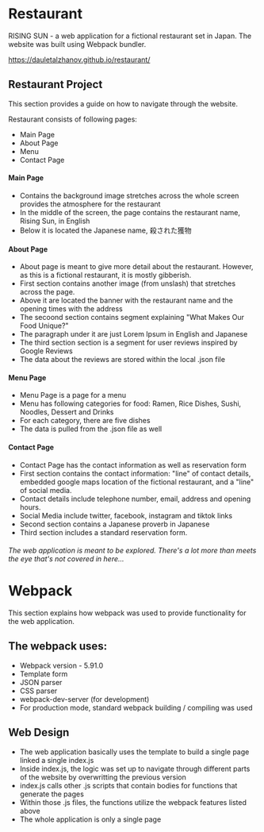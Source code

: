 # Restaurant
RISING SUN - a web application for a fictional restaurant set in Japan. The website was built using Webpack bundler. 

https://dauletalzhanov.github.io/restaurant/

## Restaurant Project 
This section provides a guide on how to navigate through the website.

Restaurant consists of following pages:
- Main Page
- About Page
- Menu
- Contact Page

#### Main Page
- Contains the background image stretches across the whole screen provides the atmosphere for the restaurant
- In the middle of the screen, the page contains the restaurant name, Rising Sun, in English
- Below it is located the Japanese name, 殺された獲物

#### About Page
- About page is meant to give more detail about the restaurant. However, as this is a fictional restaurant, it is mostly gibberish.
- First section contains another image (from unslash) that stretches across the page.
- Above it are located the banner with the restaurant name and the opening times with the address
- The secoond section contains segment explaining "What Makes Our Food Unique?"
- The paragraph under it are just Lorem Ipsum in English and Japanese
- The third section section is a segment for user reviews inspired by Google Reviews
- The data about the reviews are stored within the local .json file

#### Menu Page
- Menu Page is a page for a menu
- Menu has following categories for food: Ramen, Rice Dishes, Sushi, Noodles, Dessert and Drinks
- For each category, there are five dishes
- The data is pulled from the .json file as well

#### Contact Page
- Contact Page has the contact information as well as reservation form
- First section contains the contact information: "line" of contact details, embedded google maps location of the fictional restaurant, and a "line" of social media.
- Contact details include telephone number, email, address and opening hours.
- Social Media include twitter, facebook, instagram and tiktok links
- Second section contains a Japanese proverb in Japanese
- Third section includes a standard reservation form.

###### The web application is meant to be explored. There's a lot more than meets the eye that's not covered in here...

# Webpack
This section explains how webpack was used to provide functionality for the web application.

## The webpack uses: 
- Webpack version - 5.91.0
- Template form
- JSON parser
- CSS parser
- webpack-dev-server (for development)
- For production mode, standard webpack building / compiling was used

## Web Design
- The web application basically uses the template to build a single page linked a single index.js
- Inside index.js, the logic was set up to navigate through different parts of the website by overwritting the previous version
- index.js calls other .js scripts that contain bodies for functions that generate the pages
- Within those .js files, the functions utilize the webpack features listed above
- The whole application is only a single page




